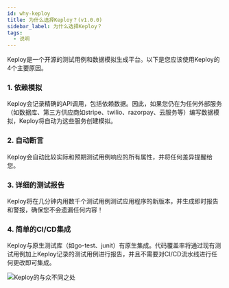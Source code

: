 ```yaml
---
id: why-keploy
title: 为什么选择Keploy？(v1.0.0)
sidebar_label: 为什么选择Keploy？
tags:
  - 说明
---
```


Keploy是一个开源的测试用例和数据模拟生成平台。以下是您应该使用Keploy的4个主要原因。

### 1. 依赖模拟

Keploy会记录精确的API调用，包括依赖数据。因此，如果您仍在为任何外部服务（如数据库、第三方供应商如stripe、twilio、razorpay、云服务等）编写数据模拟，Keploy将自动为这些服务创建模拟。

### 2. 自动断言

Keploy会自动比较实际和预期测试用例响应的所有属性，并将任何差异提醒给您。

### 3. 详细的测试报告

Keploy将在几分钟内用数千个测试用例测试应用程序的新版本，并生成即时报告和警报，确保您不会遗漏任何内容！

### 4. 简单的CI/CD集成

Keploy与原生测试库（如go-test、junit）有原生集成。代码覆盖率将通过现有测试用例加上Keploy记录的测试用例进行报告，并且不需要对CI/CD流水线进行任何更改即可集成。

![Keploy的与众不同之处](/img/difference.png)